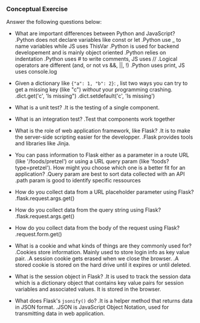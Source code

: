 ### Conceptual Exercise

Answer the following questions below:

- What are important differences between Python and JavaScript?
    .Python does not declare variables like const or let
    .Python use _ to name variables while JS uses ThisVar
    .Python is used for backend developement and is mainly object oriented
    .Python relies on indentation
    .Python uses # to write comments, JS uses //
    .Logical operators are different (and, or not vs &&, ||, !)
    .Python uses print, JS uses console.log

- Given a dictionary like ``{"a": 1, "b": 2}``: , list two ways you
  can try to get a missing key (like "c") *without* your programming
  crashing.
    .dict.get('c', 'Is missing")
    .dict.setdefault('c', 'Is missing')

- What is a unit test?
    .It is the testing of a single component.

- What is an integration test?
    .Test that components work together

- What is the role of web application framework, like Flask?
    .It is to make the server-side scripting easier for the developper.
    .Flask provides tools and libraries like Jinja.

- You can pass information to Flask either as a parameter in a route URL
  (like '/foods/pretzel') or using a URL query param (like
  'foods?type=pretzel'). How might you choose which one is a better fit
  for an application?
    .Query param are best to sort data collected with an API
    .path param is good to identify specific ressources

- How do you collect data from a URL placeholder parameter using Flask?
    .flask.request.args.get()

- How do you collect data from the query string using Flask?
    .flask.request.args.get()

- How do you collect data from the body of the request using Flask?
    .request.form.get()

- What is a cookie and what kinds of things are they commonly used for?
    .Cookies store information. Mainly used to store login info as key value pair.
    .A session cookie gets erased when we close the browser.
    .A stored cookie is stored on the hard drive until it expires or until deleted.

- What is the session object in Flask?
    .It is used to track the session data which is a dictionary object that contains key value pairs
    for session variables and associated values. It is stored in the browser.

- What does Flask's `jsonify()` do?
    .It is a helper method that returns data in JSON format.
    .JSON is JavaScript Object Notation, used for transmitting data in web application.
